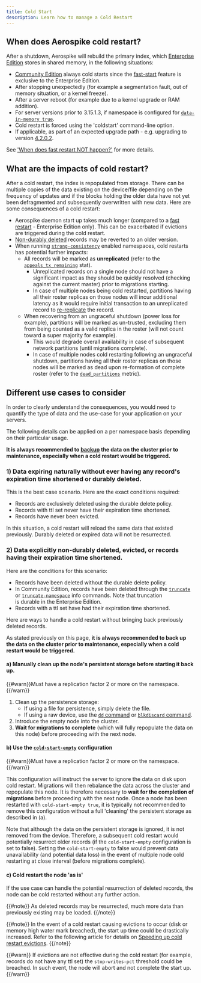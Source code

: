 ```yaml
---
title: Cold Start
description: Learn how to manage a Cold Restart
---
```


## When does Aerospike cold restart?
After a shutdown, Aerospike will rebuild the primary index, which
[Enterprise Edition](/products/product-matrix) stores in shared memory, in the
following situations:

- [Community Edition](/products/product-matrix) always cold starts since the
  [fast-start](/docs/operations/manage/aerospike/fast_start/) feature is
  exclusive to the Enterprise Edition.
- After stopping unexpectedly (for example a segmentation fault, out of memory
  situation, or a kernel freeze).
- After a server reboot (for example due to a kernel upgrade or RAM addition).
- For server versions prior to 3.15.1.3, if namespace is configured for
  [`data-in-memory true`](/docs/reference/configuration/#data-in-memory).
- Cold restart is forced using the 'coldstart' command-line option.
- If applicable, as part of an expected upgrade path - e.g. upgrading to version
  [4.2.0.2](/download/server/notes.html#4.2.0.2).

See ['When does fast restart NOT happen?'](/docs/operations/manage/aerospike/fast_start#when-does-fast-restart-not-happen-) for more details.

## What are the impacts of cold restart?
After a cold restart, the index is repopulated from storage. There can be
multiple copies of the data existing on the device/file depending on the
frequency of updates and if the blocks holding the older data have not yet been
defragmented and subsequently overwritten with new data. Here are some
consequences of a cold restart:

- Aerospike daemon start up takes much longer (compared to a
 [fast restart](/docs/operations/manage/aerospike/fast_start/index.html) -
 Enterprise Edition only). This can be exacerbated if evictions are triggered
 during the cold restart. 
- [Non-durably deleted](/docs/guide/durable_deletes.html) records may be
  reverted to an older version.
- When running [`strong-consistency`](/docs/reference/configuration/#strong-consistency)
  enabled namespaces, cold restarts has potential further impacts:
  - All records will be marked as **unreplicated** (refer to the
    [`appeals_tx_remaining`](/docs/reference/metrics/?show-removed=1#appeals_tx_remaining)
    stat).
    - Unreplicated records on a single node should not have a significant impact
      as they should be quickly resolved (checking against the current master)
      prior to migrations starting. 
    - In case of multiple nodes being cold restarted, partitions having all
      their roster replicas on those nodes will incur additional latency as it
      would require initial transaction to an unreplicated record to
      [re-replicate](/docs/reference/metrics/#re_repl_success) the record.
  - When recovering from an ungraceful shutdown (power loss for example),
    partitions will be marked as un-trusted, excluding them from being counted
    as a valid replica in the roster (will not count toward a super majority for
    example).
    - This would degrade overall availability in case of subsequent network
      partitions (until migrations complete).
    - In case of multiple nodes cold restarting following an ungraceful
      shutdown, partitions having all their roster replicas on those nodes will
      be marked as dead upon re-formation of complete roster (refer to the
      [`dead_partitions`](/docs/reference/metrics/#dead_partitions) metric).

## Different use cases to consider
In order to clearly understand the consequences, you would need to quantify the
type of data and the use-case for your application on your servers. 

The following details can be applied on a per namespace basis depending on their
particular usage.

**It is always recommended to [backup](/docs/tools/backup/asbackup.html) the
data on the cluster prior to maintenance, especially when a cold restart would
be triggered.**

### 1) Data expiring naturally without ever having any record's expiration time shortened or durably deleted.

This is the best case scenario. Here are the exact conditions required: 

- Records are exclusively deleted using the durable delete policy.
- Records with ttl set never have their expiration time shortened. 
- Records have never been evicted.

In this situation, a cold restart will reload the same data that existed
previously. Durably deleted or expired data will not be resurrected.

### 2) Data explicitly non-durably deleted, evicted, or records having their expiration time shortened.

Here are the conditions for this scenario:

- Records have been deleted without the durable delete policy.
- In Community Edition, records have been deleted through the
  [`truncate`](/docs/reference/info/index.html#truncate) or [`truncate-namespace`](/docs/reference/info/index.html#truncate-namespace) info commands. Note that truncation  
  is durable in the Enterprise Edition.
- Records with a ttl set have had their expiration time shortened.

Here are ways to handle a cold restart without bringing back previously deleted
records.

As stated previously on this page, **it is always recommended to back up the
data on the cluster prior to maintenance, especially when a cold restart would
be triggered.**

#### a) Manually clean up the node's persistent storage before starting it back up. 

{{#warn}}Must have a replication factor 2 or more on the namespace.{{/warn}}

1. Clean up the persistence storage:
    - If using a file for persistence, simply delete the file. 
    - If using a raw device, use the
    [`dd` command](/docs/operations/plan/ssd/ssd_init.html#erasing-the-drive) or
    [`blkdiscard` command](https://discuss.aerospike.com/t/zeroize-multiple-ssds-simultaneously/716).
2. Introduce the empty node into the cluster.
3. **Wait for migrations to complete** (which will fully repopulate the data on
   this node) before proceeding with the next node.

#### b) Use the [`cold-start-empty`](/docs/reference/configuration#cold-start-empty) configuration

{{#warn}}Must have a replication factor 2 or more on the namespace.{{/warn}}

This configuration will instruct the server to ignore the data on disk upon cold
restart. Migrations will then rebalance the data across the cluster and
repopulate this node. It is therefore necessary to **wait for the completion of
migrations** before proceeding with the next node. Once a node has been
restarted with `cold-start-empty true`, it is typically not recommended to
remove this configuration without a full 'cleaning' the persistent storage as
described in (a).

Note that although the data on the persistent storage is ignored, it is not
removed from the device. Therefore, a subsequent cold restart would potentially
resurrect older records (if the `cold-start-empty` configuration is set to
false). Setting the `cold-start-empty` to false would prevent data
unavailability (and potential data loss) in the event of multiple node cold
restarting at close interval (before migrations complete).


#### c) Cold restart the node 'as is'

If the use case can handle the potential resurrection of deleted records, the
node can be cold restarted without any further action.

{{#note}}
As deleted records may be resurrected, much more data than previously existing
may be loaded.
{{/note}}

{{#note}}
In the event of a cold restart causing evictions to occur (disk or memory high
water mark breached), the start up time could be drastically increased. Refer to
the following article for details on
[Speeding up cold restart evictions](https://discuss.aerospike.com/t/faq-what-options-are-available-to-speed-up-cold-start-eviction/3480).
{{/note}}

{{#warn}}
If evictions are not effective during the cold restart (for example, records do
not have any ttl set) the `stop-writes-pct` threshold could be breached. In such
event, the node will abort and not complete the start up.
{{/warn}}

